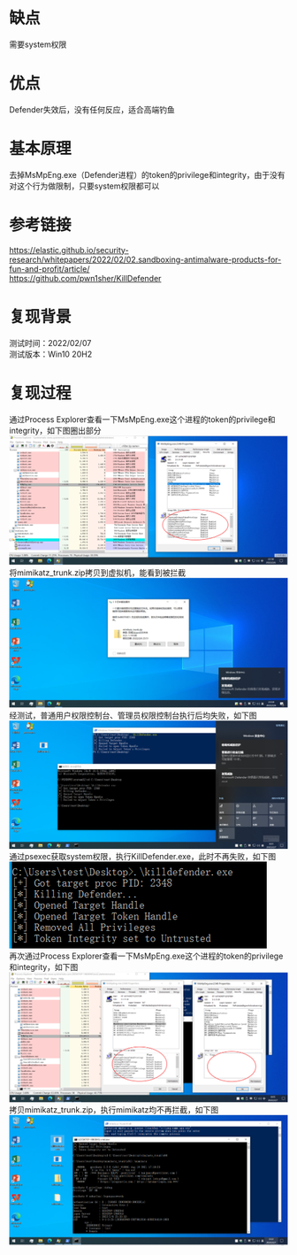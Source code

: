 # 缺点
需要system权限

# 优点
Defender失效后，没有任何反应，适合高端钓鱼

# 基本原理
去掉MsMpEng.exe（Defender进程）的token的privilege和integrity，由于没有对这个行为做限制，只要system权限都可以

# 参考链接
https://elastic.github.io/security-research/whitepapers/2022/02/02.sandboxing-antimalware-products-for-fun-and-profit/article/  
https://github.com/pwn1sher/KillDefender

# 复现背景
测试时间：2022/02/07  
测试版本：Win10 20H2

# 复现过程
通过Process Explorer查看一下MsMpEng.exe这个进程的token的privilege和integrity，如下图圈出部分  
![image](./pic/01.png)  
将mimikatz_trunk.zip拷贝到虚拟机，能看到被拦截  
![image](./pic/02.png)  
经测试，普通用户权限控制台、管理员权限控制台执行后均失败，如下图  
![image](./pic/03.png)  
通过psexec获取system权限，执行KillDefender.exe，此时不再失败，如下图  
![image](./pic/04.png)  
再次通过Process Explorer查看一下MsMpEng.exe这个进程的token的privilege和integrity，如下图  
![image](./pic/05.png)  
拷贝mimikatz_trunk.zip，执行mimikatz均不再拦截，如下图  
![image](./pic/06.png)  